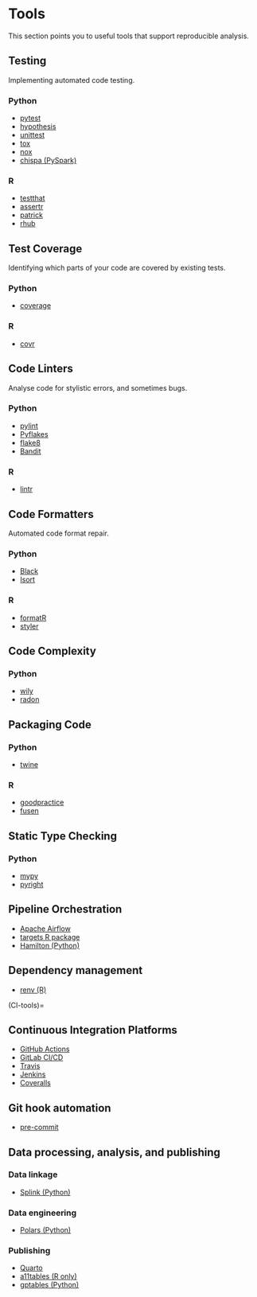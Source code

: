 # Tools

This section points you to useful tools that support reproducible analysis.


## Testing

Implementing automated code testing.


### Python

* [pytest](https://docs.pytest.org/en/stable/)
* [hypothesis](https://hypothesis.readthedocs.io/en/latest/)
* [unittest](https://docs.python.org/3/library/unittest.html)
* [tox](https://tox.readthedocs.io/en/latest/)
* [nox](https://nox.thea.codes/en/stable/)
* [chispa (PySpark)](https://pypi.org/project/chispa/)


### R

* [testthat](https://testthat.r-lib.org/)
* [assertr](https://docs.ropensci.org/assertr/)
* [patrick](https://github.com/google/patrick)
* [rhub](https://r-hub.github.io/rhub/)


## Test Coverage

Identifying which parts of your code are covered by existing tests.


### Python

* [coverage](https://coverage.readthedocs.io/en/coverage-5.3/)


### R

* [covr](https://covr.r-lib.org/)


## Code Linters

Analyse code for stylistic errors, and sometimes bugs.


### Python

* [pylint](https://www.pylint.org/)
* [Pyflakes](https://pypi.org/project/pyflakes/)
* [flake8](https://flake8.pycqa.org/en/latest/)
* [Bandit](https://bandit.readthedocs.io/en/latest/)


### R

* [lintr](https://github.com/jimhester/lintr)


## Code Formatters

Automated code format repair.


### Python

* [Black](https://black.readthedocs.io/en/stable/)
* [Isort](https://pycqa.github.io/isort/)


### R

* [formatR](https://yihui.org/formatr/)
* [styler](https://styler.r-lib.org/)


## Code Complexity


### Python

* [wily](https://pypi.org/project/wily/)
* [radon](https://radon.readthedocs.io/en/latest/)


## Packaging Code


### Python

* [twine](https://pypi.org/project/twine/)


### R

* [goodpractice](http://mangothecat.github.io/goodpractice/)
* [fusen](https://thinkr-open.github.io/fusen/)


## Static Type Checking


### Python

* [mypy](https://mypy.readthedocs.io/en/stable/)
* [pyright](https://github.com/microsoft/pyright)


## Pipeline Orchestration

* [Apache Airflow](https://airflow.apache.org/)
* [targets R package](https://wlandau.github.io/targets-manual/)
* [Hamilton (Python)](https://hamilton-docs.gitbook.io/docs/)


## Dependency management

* [renv (R)](https://rstudio.github.io/renv/articles/renv.html)


(CI-tools)=
## Continuous Integration Platforms

* [GitHub Actions](https://github.com/features/actions)
* [GitLab CI/CD](https://docs.gitlab.com/ee/ci/)
* [Travis](https://travis-ci.org/)
* [Jenkins](https://www.jenkins.io/)
* [Coveralls](https://coveralls.io/)


## Git hook automation

* [pre-commit](https://pre-commit.com/)


## Data processing, analysis, and publishing


### Data linkage

* [Splink (Python)](https://www.gov.uk/government/publications/joined-up-data-in-government-the-future-of-data-linking-methods/splink-mojs-open-source-library-for-probabilistic-record-linkage-at-scale#introduction)


### Data engineering

* [Polars (Python)](https://www.pola.rs/)


### Publishing

* [Quarto](https://quarto.org/)
* [a11tables (R only)](https://co-analysis.github.io/a11ytables/index.html)
* [gptables (Python)](https://gptables.readthedocs.io/en/latest/index.html#)
